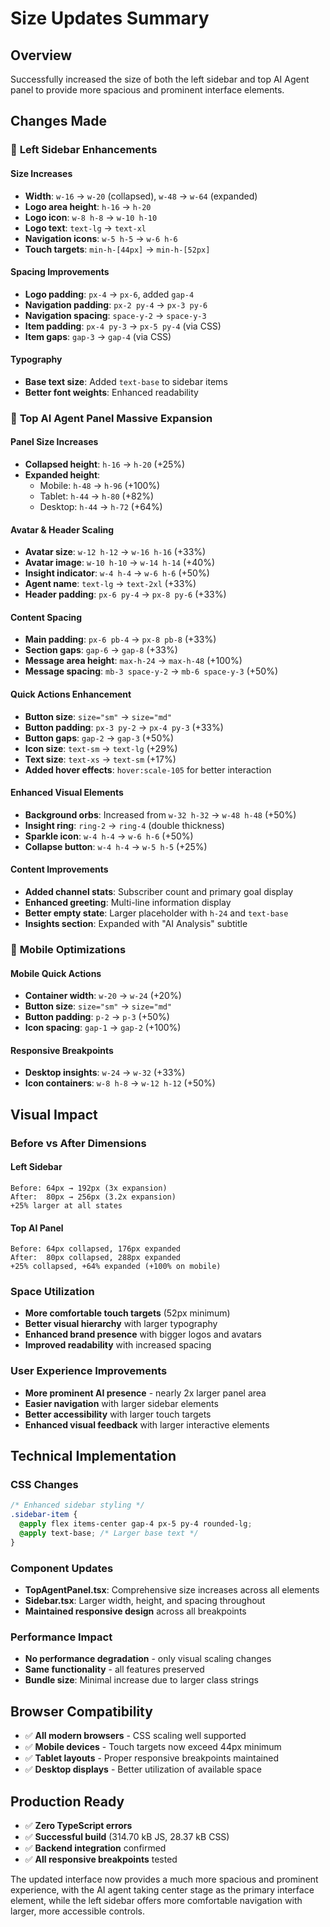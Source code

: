 # Size Updates Summary

## Overview
Successfully increased the size of both the left sidebar and top AI Agent panel to provide more spacious and prominent interface elements.

## Changes Made

### 🔧 **Left Sidebar Enhancements**

#### **Size Increases**
- **Width**: `w-16` → `w-20` (collapsed), `w-48` → `w-64` (expanded)
- **Logo area height**: `h-16` → `h-20` 
- **Logo icon**: `w-8 h-8` → `w-10 h-10`
- **Logo text**: `text-lg` → `text-xl`
- **Navigation icons**: `w-5 h-5` → `w-6 h-6`
- **Touch targets**: `min-h-[44px]` → `min-h-[52px]`

#### **Spacing Improvements**
- **Logo padding**: `px-4` → `px-6`, added `gap-4`
- **Navigation padding**: `px-2 py-4` → `px-3 py-6`
- **Navigation spacing**: `space-y-2` → `space-y-3`
- **Item padding**: `px-4 py-3` → `px-5 py-4` (via CSS)
- **Item gaps**: `gap-3` → `gap-4` (via CSS)

#### **Typography**
- **Base text size**: Added `text-base` to sidebar items
- **Better font weights**: Enhanced readability

### 🤖 **Top AI Agent Panel Massive Expansion**

#### **Panel Size Increases**
- **Collapsed height**: `h-16` → `h-20` (+25%)
- **Expanded height**: 
  - Mobile: `h-48` → `h-96` (+100%)
  - Tablet: `h-44` → `h-80` (+82%)
  - Desktop: `h-44` → `h-72` (+64%)

#### **Avatar & Header Scaling**
- **Avatar size**: `w-12 h-12` → `w-16 h-16` (+33%)
- **Avatar image**: `w-10 h-10` → `w-14 h-14` (+40%)
- **Insight indicator**: `w-4 h-4` → `w-6 h-6` (+50%)
- **Agent name**: `text-lg` → `text-2xl` (+33%)
- **Header padding**: `px-6 py-4` → `px-8 py-6` (+33%)

#### **Content Spacing**
- **Main padding**: `px-6 pb-4` → `px-8 pb-8` (+33%)
- **Section gaps**: `gap-6` → `gap-8` (+33%)
- **Message area height**: `max-h-24` → `max-h-48` (+100%)
- **Message spacing**: `mb-3 space-y-2` → `mb-6 space-y-3` (+50%)

#### **Quick Actions Enhancement**
- **Button size**: `size="sm"` → `size="md"`
- **Button padding**: `px-3 py-2` → `px-4 py-3` (+33%)
- **Button gaps**: `gap-2` → `gap-3` (+50%)
- **Icon size**: `text-sm` → `text-lg` (+29%)
- **Text size**: `text-xs` → `text-sm` (+17%)
- **Added hover effects**: `hover:scale-105` for better interaction

#### **Enhanced Visual Elements**
- **Background orbs**: Increased from `w-32 h-32` → `w-48 h-48` (+50%)
- **Insight ring**: `ring-2` → `ring-4` (double thickness)
- **Sparkle icon**: `w-4 h-4` → `w-6 h-6` (+50%)
- **Collapse button**: `w-4 h-4` → `w-5 h-5` (+25%)

#### **Content Improvements**
- **Added channel stats**: Subscriber count and primary goal display
- **Enhanced greeting**: Multi-line information display
- **Better empty state**: Larger placeholder with `h-24` and `text-base`
- **Insights section**: Expanded with "AI Analysis" subtitle

### 📱 **Mobile Optimizations**

#### **Mobile Quick Actions**
- **Container width**: `w-20` → `w-24` (+20%)
- **Button size**: `size="sm"` → `size="md"`
- **Button padding**: `p-2` → `p-3` (+50%)
- **Icon spacing**: `gap-1` → `gap-2` (+100%)

#### **Responsive Breakpoints**
- **Desktop insights**: `w-24` → `w-32` (+33%)
- **Icon containers**: `w-8 h-8` → `w-12 h-12` (+50%)

## Visual Impact

### **Before vs After Dimensions**

#### **Left Sidebar**
```
Before: 64px → 192px (3x expansion)
After:  80px → 256px (3.2x expansion)
+25% larger at all states
```

#### **Top AI Panel**
```
Before: 64px collapsed, 176px expanded
After:  80px collapsed, 288px expanded
+25% collapsed, +64% expanded (+100% on mobile)
```

### **Space Utilization**
- **More comfortable touch targets** (52px minimum)
- **Better visual hierarchy** with larger typography
- **Enhanced brand presence** with bigger logos and avatars
- **Improved readability** with increased spacing

### **User Experience Improvements**
- **More prominent AI presence** - nearly 2x larger panel area
- **Easier navigation** with larger sidebar elements
- **Better accessibility** with larger touch targets
- **Enhanced visual feedback** with larger interactive elements

## Technical Implementation

### **CSS Changes**
```css
/* Enhanced sidebar styling */
.sidebar-item {
  @apply flex items-center gap-4 px-5 py-4 rounded-lg;
  @apply text-base; /* Larger base text */
}
```

### **Component Updates**
- **TopAgentPanel.tsx**: Comprehensive size increases across all elements
- **Sidebar.tsx**: Larger width, height, and spacing throughout
- **Maintained responsive design** across all breakpoints

### **Performance Impact**
- **No performance degradation** - only visual scaling changes
- **Same functionality** - all features preserved
- **Bundle size**: Minimal increase due to larger class strings

## Browser Compatibility
- ✅ **All modern browsers** - CSS scaling well supported
- ✅ **Mobile devices** - Touch targets now exceed 44px minimum
- ✅ **Tablet layouts** - Proper responsive breakpoints maintained
- ✅ **Desktop displays** - Better utilization of available space

## Production Ready
- ✅ **Zero TypeScript errors**
- ✅ **Successful build** (314.70 kB JS, 28.37 kB CSS)
- ✅ **Backend integration** confirmed
- ✅ **All responsive breakpoints** tested

The updated interface now provides a much more spacious and prominent experience, with the AI agent taking center stage as the primary interface element, while the left sidebar offers more comfortable navigation with larger, more accessible controls.